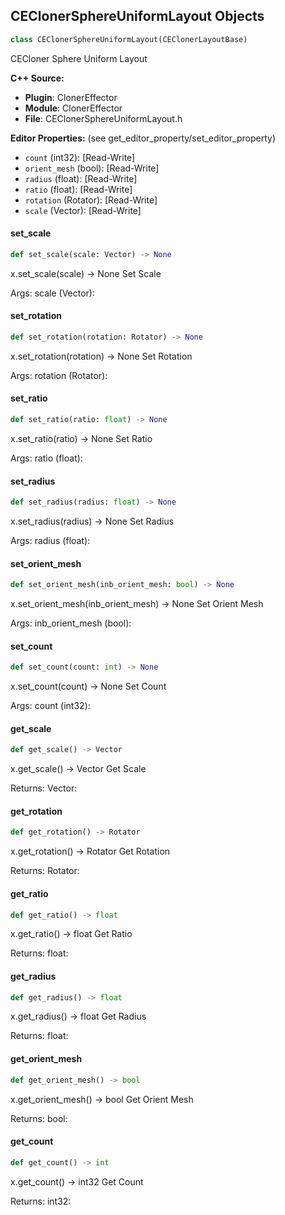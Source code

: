 ## CEClonerSphereUniformLayout Objects

```python
class CEClonerSphereUniformLayout(CEClonerLayoutBase)
```

CECloner Sphere Uniform Layout

**C++ Source:**

- **Plugin**: ClonerEffector
- **Module**: ClonerEffector
- **File**: CEClonerSphereUniformLayout.h

**Editor Properties:** (see get_editor_property/set_editor_property)

- ``count`` (int32):  [Read-Write]
- ``orient_mesh`` (bool):  [Read-Write]
- ``radius`` (float):  [Read-Write]
- ``ratio`` (float):  [Read-Write]
- ``rotation`` (Rotator):  [Read-Write]
- ``scale`` (Vector):  [Read-Write]

<a id="unreal.CEClonerSphereUniformLayout.set_scale"></a>

#### set_scale

```python
def set_scale(scale: Vector) -> None
```

x.set_scale(scale) -> None
Set Scale

Args:
    scale (Vector):

<a id="unreal.CEClonerSphereUniformLayout.set_rotation"></a>

#### set_rotation

```python
def set_rotation(rotation: Rotator) -> None
```

x.set_rotation(rotation) -> None
Set Rotation

Args:
    rotation (Rotator):

<a id="unreal.CEClonerSphereUniformLayout.set_ratio"></a>

#### set_ratio

```python
def set_ratio(ratio: float) -> None
```

x.set_ratio(ratio) -> None
Set Ratio

Args:
    ratio (float):

<a id="unreal.CEClonerSphereUniformLayout.set_radius"></a>

#### set_radius

```python
def set_radius(radius: float) -> None
```

x.set_radius(radius) -> None
Set Radius

Args:
    radius (float):

<a id="unreal.CEClonerSphereUniformLayout.set_orient_mesh"></a>

#### set_orient_mesh

```python
def set_orient_mesh(inb_orient_mesh: bool) -> None
```

x.set_orient_mesh(inb_orient_mesh) -> None
Set Orient Mesh

Args:
    inb_orient_mesh (bool):

<a id="unreal.CEClonerSphereUniformLayout.set_count"></a>

#### set_count

```python
def set_count(count: int) -> None
```

x.set_count(count) -> None
Set Count

Args:
    count (int32):

<a id="unreal.CEClonerSphereUniformLayout.get_scale"></a>

#### get_scale

```python
def get_scale() -> Vector
```

x.get_scale() -> Vector
Get Scale

Returns:
    Vector:

<a id="unreal.CEClonerSphereUniformLayout.get_rotation"></a>

#### get_rotation

```python
def get_rotation() -> Rotator
```

x.get_rotation() -> Rotator
Get Rotation

Returns:
    Rotator:

<a id="unreal.CEClonerSphereUniformLayout.get_ratio"></a>

#### get_ratio

```python
def get_ratio() -> float
```

x.get_ratio() -> float
Get Ratio

Returns:
    float:

<a id="unreal.CEClonerSphereUniformLayout.get_radius"></a>

#### get_radius

```python
def get_radius() -> float
```

x.get_radius() -> float
Get Radius

Returns:
    float:

<a id="unreal.CEClonerSphereUniformLayout.get_orient_mesh"></a>

#### get_orient_mesh

```python
def get_orient_mesh() -> bool
```

x.get_orient_mesh() -> bool
Get Orient Mesh

Returns:
    bool:

<a id="unreal.CEClonerSphereUniformLayout.get_count"></a>

#### get_count

```python
def get_count() -> int
```

x.get_count() -> int32
Get Count

Returns:
    int32:

<a id="unreal.AvaClonerSphereLayout"></a>